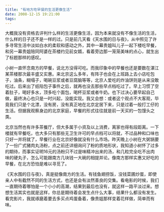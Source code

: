 ```yaml
---
title: "有地方吃早餐的生活更像生活"
date: 2008-12-15 19:21:00
tags:
---
```


大概我没有资格去评判什么样的生活更像生活，因为本来就没有不像生活的生活，什么样的日子还不是一样的过。只是前几天看《天水围的日与夜》，从中照见了许多寻常生活中淡如白水的柔软和感动之外，其中一幕贵姐叫儿子一起下楼吃早餐，和另一幕贵姐陪同阿婆在茶楼约见前女婿，看着旁边那一笼笼美味的点心，就生出了标题那样的感叹。

小树一直怀念南方的早餐，说北方没得可吃。而我印象中的早餐也还是要数在湛江某茶楼那次最丰盛又实惠。来北京这么多年，有阵子也会在上班路上去小店吃包子，油条，糊塌子，喝碗豆浆或者豆腐脑等等，北京人爱吃的炸油饼则是从来没敢吃过。后来出了纸陷包子事件之后，就再也没去那些早点档吃过了。早上习惯了空着肚子，喝好多水，顶多吃个面包，喝杯豆浆或者牛奶。也下过决心要早起自己做，最终决心也只是一时兴起，没能实现。我又会想：或者这个观点不大客观，毕竟我们只是个北漂，没有房，没有真正地在北京定居下来，只是过着一般打工仔的生活。但据我观察身边的北京家庭，早餐的形式往往就是前一天买的一包馒头之类。

北京当然也有许多茶餐厅，但大多属于小资及以上消费，离家也得有段距离。一下楼就有早餐吃，也大多只有那些无卫生许可的早点档可以将就，不过品种和口味也只好一并将就了，早餐行业在北京好像就没有什么市场。昨天晚上小树在大粥锅要了一份广式猪肉丸汤粉，点之前还详细询问了粉的质地形状，我知道小树怀了过多的期待，而事实证明16元的汤粉只不过是味精冲出来的汤，和几粒完全吃不出肉味的硬丸子，怎么可能跟南方几块钱一大碗的相提并论。像南方那样实惠又好吃的早餐，在北方恐怕是难以寻觅了。

《天水围的日与夜》，真是挺像南方的生活。有钱鱼翅捞饭，没钱菜圃炒蛋，即使亲人中有截然不同的生活方式，也还是会有淡然善良的交集。看电影的时候，我们一直期待着哪怕是一个小小的高潮，结果到最后也没有，就这样一路平淡过来。想想生活其实也就是这样，你总是期待着会发生点什么大事，结果什么都没有发生。看完影片，我就琢磨着要去多买点鸡蛋备着，像贵姐那样变着花样做，简单而有味。